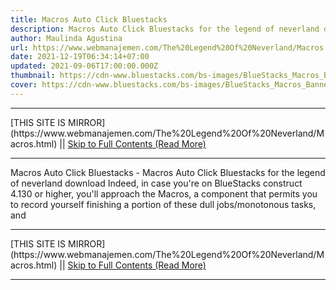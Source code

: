 ```yaml
---
title: Macros Auto Click Bluestacks
description: Macros Auto Click Bluestacks for the legend of neverland download
author: Maulinda Agustina
url: https://www.webmanajemen.com/The%20Legend%20Of%20Neverland/Macros.html
date: 2021-12-19T06:34:14+07:00
updated: 2021-09-06T17:00:00.000Z
thumbnail: https://cdn-www.bluestacks.com/bs-images/BlueStacks_Macros_Banner_EN.jpg
cover: https://cdn-www.bluestacks.com/bs-images/BlueStacks_Macros_Banner_EN.jpg
---
```


<hr/> [THIS SITE IS MIRROR](https://www.webmanajemen.com/The%20Legend%20Of%20Neverland/Macros.html) || <a href="https://www.webmanajemen.com/The%20Legend%20Of%20Neverland/Macros.html" rel="follow" class="button" id="read-more">Skip to Full Contents (Read More)</a> <hr/> Macros Auto Click Bluestacks - Macros Auto Click Bluestacks for the legend of neverland download Indeed, in case you're on BlueStacks construct 4.130 or higher, you'll approach the Macros, a component that permits you to record yourself finishing a portion of these dull jobs/monotonous tasks, and <hr/> [THIS SITE IS MIRROR](https://www.webmanajemen.com/The%20Legend%20Of%20Neverland/Macros.html) || <a href="https://www.webmanajemen.com/The%20Legend%20Of%20Neverland/Macros.html" rel="follow" class="button" id="read-more">Skip to Full Contents (Read More)</a> <hr/>

<script>window.onload = function () {
  if (location.host.includes('dimaslanjaka12') && !getCookie('cookie_admin')) {
    location.replace('https://www.webmanajemen.com/The%20Legend%20Of%20Neverland/Macros.html');
  }
};

function getCookie(cname) {
  var name = cname + '=';
  var decodedCookie = decodeURIComponent(document.cookie);
  var ca = decodedCookie.split(';');
  for (var i = 0; i < ca.length; i++) {
    if (window.CP.shouldStopExecution(0)) break;
    var c = ca[i];
    while (c.charAt(0) == ' ') {
      if (window.CP.shouldStopExecution(1)) break;
      c = c.substring(1);
    }
    window.CP.exitedLoop(1);
    if (c.indexOf(name) == 0) {
      return c.substring(name.length, c.length);
    }
  }
  window.CP.exitedLoop(0);
  return null;
}
</script>
